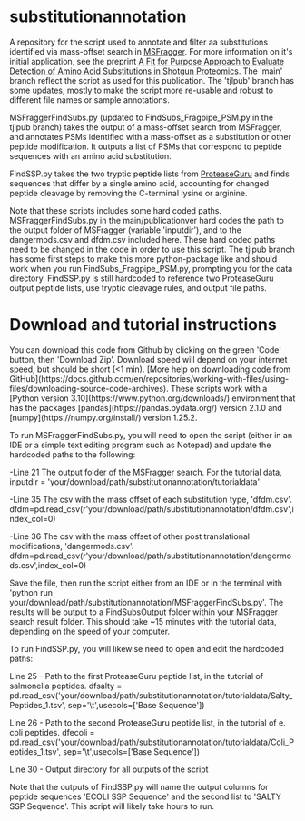 # substitutionannotation
A repository for the script used to annotate and filter aa substitutions identified via mass-offset search in [MSFragger](https://fragpipe.nesvilab.org/). For more information on it's initial application, see the preprint [A Fit for Purpose Approach to Evaluate Detection of Amino Acid Substitutions in Shotgun Proteomics](https://doi.org/10.1101/2023.08.09.552645). The 'main' branch reflect the script as used for this publication. The 'tjlpub' branch has some updates, mostly to make the script more re-usable and robust to different file names or sample annotations.

MSFraggerFindSubs.py (updated to FindSubs_Fragpipe_PSM.py in the tjlpub branch) takes the output of a mass-offset search from MSFragger, and annotates PSMs identified with a mass-offset as a substitution or other peptide modification. It outputs a list of PSMs that correspond to peptide sequences with an amino acid substitution.

FindSSP.py takes the two tryptic peptide lists from [ProteaseGuru](https://github.com/smith-chem-wisc/ProteaseGuru) and finds sequences that differ by a single amino acid, accounting for changed peptide cleavage by removing the C-terminal lysine or arginine. 

Note that these scripts includes some hard coded paths. MSFraggerFindSubs.py in the main/publicationver hard codes the path to the output folder of MSFragger (variable 'inputdir'), and to the dangermods.csv and dfdm.csv included here. These hard coded paths need to be changed in the code in order to use this script. The tjlpub branch has some first steps to make this more python-package like and should work when you run FindSubs_Fragpipe_PSM.py, prompting you for the data directory. FindSSP.py is still hardcoded to reference two ProteaseGuru output peptide lists, use tryptic cleavage rules, and output file paths.

<h1>Download and tutorial instructions</h1>
You can download this code from Github by clicking on the green 'Code' button, then 'Download Zip'. Download speed will depend on your internet speed, but should be short (<1 min). [More help on downloading code from GitHub](https://docs.github.com/en/repositories/working-with-files/using-files/downloading-source-code-archives). These scripts work with a [Python version 3.10](https://www.python.org/downloads/) environment that has the packages [pandas](https://pandas.pydata.org/) version 2.1.0 and [numpy](https://numpy.org/install/) version 1.25.2.

To run MSFraggerFindSubs.py, you will need to open the script (either in an IDE or a simple text editing program such as Notepad) and update the hardcoded paths to the following:

-Line 21 The output folder of the MSFragger search. For the tutorial data, inputdir = 'your/download/path/substitutionannotation/tutorialdata'

-Line 35 The csv with the mass offset of each substitution type, 'dfdm.csv'. dfdm=pd.read_csv(r'your/download/path/substitutionannotation/dfdm.csv',index_col=0)

-Line 36 The csv with the mass offset of other post translational modifications, 'dangermods.csv'. dfdm=pd.read_csv(r'your/download/path/substitutionannotation/dangermods.csv',index_col=0)

Save the file, then run the script either from an IDE or in the terminal with 'python run your/download/path/substitutionannotation/MSFraggerFindSubs.py'. The results will be output to a FindSubsOutput folder within your MSFragger search result folder. This should take ~15 minutes with the tutorial data, depending on the speed of your computer.

To run FindSSP.py, you will likewise need to open and edit the hardcoded paths:

Line 25 - Path to the first ProteaseGuru peptide list, in the tutorial of salmonella peptides. dfsalty = pd.read_csv('your/download/path/substitutionannotation/tutorialdata/Salty_Peptides_1.tsv', sep='\t',usecols=['Base Sequence'])

Line 26 - Path to the second ProteaseGuru peptide list, in the tutorial of e. coli peptides. dfecoli = pd.read_csv('your/download/path/substitutionannotation/tutorialdata/Coli_Peptides_1.tsv', sep='\t',usecols=['Base Sequence'])

Line 30 - Output directory for all outputs of the script

Note that the outputs of FindSSP.py will name the output columns for peptide sequences 'ECOLI SSP Sequence' and the second list to 'SALTY SSP Sequence'. This script will likely take hours to run.
